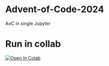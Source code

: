 # Advent-of-Code-2024
AoC in single Jupyter 

# Run in collab
<a target="_blank" href="https://colab.research.google.com/github/koperak/Advent-of-Code-2024/blob/main/AoC_2024.ipynb">
  <img src="https://colab.research.google.com/assets/colab-badge.svg" alt="Open In Colab"/>
</a>
